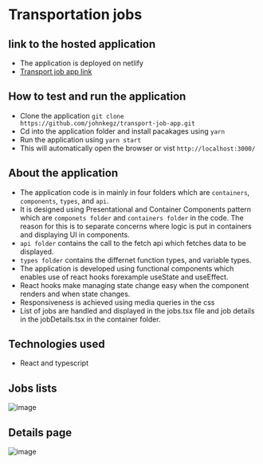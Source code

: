 # Transportation jobs

## link to the hosted application
- The application is deployed on netlify
- [Transport job app link](https://wizardly-shannon-41990f.netlify.app)

## How to test and run the application

- Clone the application `git clone https://github.com/johnkegz/transport-job-app.git`
- Cd into the application folder and install pacakages using `yarn`
- Run the application using `yarn start`
- This will automatically open the browser or vist `http://localhost:3000/`

## About the application
- The application code is in mainly in four folders which are `containers`, `components`, `types`, and `api`.
- It is designed using Presentational and Container Components pattern which are `componets folder` and `containers folder` in the code. The reason for this is to separate concerns where logic is put in containers and displaying UI in components.
- `api folder` contains the call to the fetch api which fetches data to be displayed.
- `types folder` contains the differnet function types, and variable types.
- The application is developed using functional components which enables use of react hooks forexample useState and useEffect.
- React hooks make managing state change easy when the component renders and when state changes.
- Responsiveness is achieved using media queries in the css
- List of jobs are handled and displayed in the jobs.tsx file and job details in the jobDetails.tsx in the container folder.


## Technologies used
- React and typescript
## Jobs lists
![image](https://user-images.githubusercontent.com/29975767/130888405-69296142-66c8-4392-8c5d-b277e3502177.png)
## Details page
![image](https://user-images.githubusercontent.com/29975767/130888473-0cf4235d-57cd-4e50-9ced-ec140be703e1.png)


